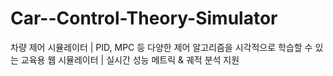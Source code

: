 # Car--Control-Theory-Simulator
차량 제어 시뮬레이터 | PID, MPC 등 다양한 제어 알고리즘을 시각적으로 학습할 수 있는 교육용 웹 시뮬레이터 | 실시간 성능 메트릭 &amp; 궤적 분석 지원
